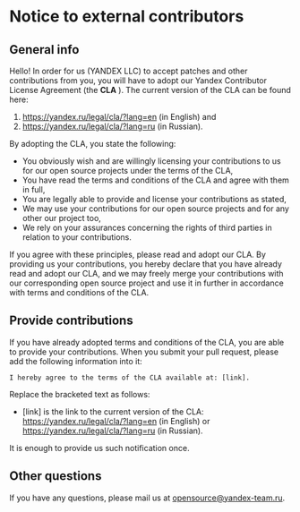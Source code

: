 # Notice to external contributors

## General info

Hello! In order for us (YANDEX LLC) to accept patches and other contributions from you, you will have to adopt our Yandex Contributor License Agreement (the **CLA** ). The current version of the CLA can be found here:

1. https://yandex.ru/legal/cla/?lang=en (in English) and
2. https://yandex.ru/legal/cla/?lang=ru (in Russian).

By adopting the CLA, you state the following:

-   You obviously wish and are willingly licensing your contributions to us for our open source projects under the terms of the CLA,
-   You have read the terms and conditions of the CLA and agree with them in full,
-   You are legally able to provide and license your contributions as stated,
-   We may use your contributions for our open source projects and for any other our project too,
-   We rely on your assurances concerning the rights of third parties in relation to your contributions.

If you agree with these principles, please read and adopt our CLA. By providing us your contributions, you hereby declare that you have already read and adopt our CLA, and we may freely merge your contributions with our corresponding open source project and use it in further in accordance with terms and conditions of the CLA.

## Provide contributions

If you have already adopted terms and conditions of the CLA, you are able to provide your contributions. When you submit your pull request, please add the following information into it:

```
I hereby agree to the terms of the CLA available at: [link].
```

Replace the bracketed text as follows:

-   [link] is the link to the current version of the CLA: https://yandex.ru/legal/cla/?lang=en (in English) or https://yandex.ru/legal/cla/?lang=ru (in Russian).

It is enough to provide us such notification once.

## Other questions

If you have any questions, please mail us at opensource@yandex-team.ru.
